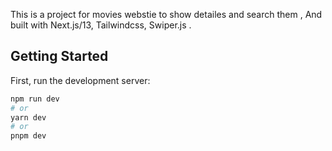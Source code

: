 This is a project for movies webstie to show detailes and search them , And built with Next.js/13, Tailwindcss, Swiper.js .

## Getting Started

First, run the development server:

```bash
npm run dev
# or
yarn dev
# or
pnpm dev
```

